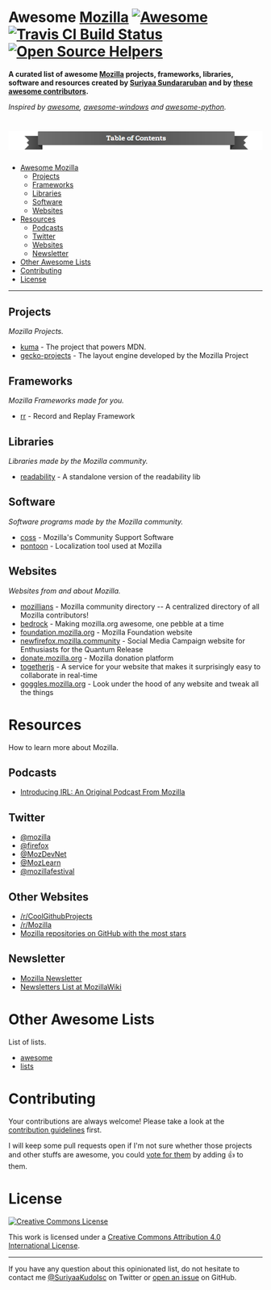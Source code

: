 # Awesome [Mozilla](https://www.mozilla.org/en-US/) [![Awesome](https://awesome.re/badge.svg)](https://github.com/sindresorhus/awesome) [![Travis CI Build Status](https://api.travis-ci.org/SuriyaaKudoIsc/awesome-mozilla.svg?branch=master)](https://travis-ci.org/SuriyaaKudoIsc/awesome-mozilla) [![Open Source Helpers](https://www.codetriage.com/suriyaakudoisc/awesome-mozilla/badges/users.svg)](https://www.codetriage.com/suriyaakudoisc/awesome-mozilla)

**A curated list of awesome [Mozilla](https://github.com/mozilla) projects, frameworks, libraries, software and resources created by [Suriyaa Sundararuban](https://github.com/SuriyaaKudoIsc) and by [these awesome contributors](https://github.com/SuriyaaKudoIsc/awesome-mozilla/graphs/contributors).**

*Inspired by [awesome](https://github.com/sindresorhus/awesome), [awesome-windows](https://github.com/Awesome-Windows/Awesome) and [awesome-python](https://github.com/vinta/awesome-python).*

# <img src="https://raw.githubusercontent.com/Awesome-Windows/Awesome/master/media/chrome_2016-06-11_19-02-31.png" alt="table of contents">

- [Awesome Mozilla](#awesome-mozilla)
    - [Projects](#projects)
    - [Frameworks](#frameworks)
    - [Libraries](#libraries)
    - [Software](#software)
    - [Websites](#websites)
- [Resources](#resources)
    - [Podcasts](#podcasts)
    - [Twitter](#twitter)
    - [Websites](#other-websites)
    - [Newsletter](#newsletter)
- [Other Awesome Lists](#other-awesome-lists)
- [Contributing](#contributing)
- [License](#license)

- - -

## Projects

*Mozilla Projects.*

* [kuma](https://github.com/mozilla/kuma) - The project that powers MDN.
* [gecko-projects](https://github.com/mozilla/gecko-projects) - The layout engine developed by the Mozilla Project

## Frameworks

*Mozilla Frameworks made for you.*

* [rr](https://github.com/mozilla/rr) - Record and Replay Framework

## Libraries

*Libraries made by the Mozilla community.*

* [readability](https://github.com/mozilla/readability) -  A standalone version of the readability lib

## Software

*Software programs made by the Mozilla community.*

* [coss](https://github.com/mozilla/coss) -  Mozilla's Community Support Software
* [pontoon](https://github.com/mozilla/pontoon) - Localization tool used at Mozilla

## Websites

*Websites from and about Mozilla.*

* [mozillians](https://github.com/mozilla/mozillians) - Mozilla community directory -- A centralized directory of all Mozilla contributors!
* [bedrock](https://github.com/mozilla/bedrock) - Making mozilla.org awesome, one pebble at a time
* [foundation.mozilla.org](https://github.com/mozilla/foundation.mozilla.org) - Mozilla Foundation website
* [newfirefox.mozilla.community](https://github.com/mozilla/newfirefox.mozilla.community) - Social Media Campaign website for Enthusiasts for the Quantum Release
* [donate.mozilla.org](https://github.com/mozilla/donate.mozilla.org) - Mozilla donation platform
* [togetherjs](https://github.com/mozilla/togetherjs) - A service for your website that makes it surprisingly easy to collaborate in real-time
* [goggles.mozilla.org](https://github.com/mozilla/goggles.mozilla.org) - Look under the hood of any website and tweak all the things

# Resources

How to learn more about Mozilla.

## Podcasts

* [Introducing IRL: An Original Podcast From Mozilla](https://blog.mozilla.org/internetcitizen/2017/06/19/introducing-irl-original-podcast-mozilla/)

## Twitter

* [@mozilla](https://twitter.com/mozilla)
* [@firefox](https://twitter.com/firefox)
* [@MozDevNet](https://twitter.com/MozDevNet)
* [@MozLearn](https://twitter.com/MozLearn)
* [@mozillafestival](https://twitter.com/mozillafestival)

## Other Websites

* [/r/CoolGithubProjects](https://www.reddit.com/r/coolgithubprojects/)
* [/r/Mozilla](https://www.reddit.com/r/mozilla/)
* [Mozilla repositories on GitHub with the most stars](https://github.com/search?o=desc&q=mozilla&s=stars&type=Repositories)

## Newsletter

* [Mozilla Newsletter](https://www.mozilla.org/en-US/newsletter/)
* [Newsletters List at MozillaWiki](https://wiki.mozilla.org/Newsletters)

# Other Awesome Lists

List of lists.

* [awesome](https://github.com/sindresorhus/awesome)
* [lists](https://github.com/jnv/lists)

# Contributing

Your contributions are always welcome! Please take a look at the [contribution guidelines](https://github.com/SuriyaaKudoIsc/awesome-mozilla/blob/master/CONTRIBUTING.md) first.

I will keep some pull requests open if I'm not sure whether those projects and other stuffs are awesome, you could [vote for them](https://github.com/SuriyaaKudoIsc/awesome-mozilla/pulls) by adding :+1: to them.

# License

[![Creative Commons License](https://licensebuttons.net/l/by/4.0/88x31.png)](https://creativecommons.org/licenses/by/4.0/)

This work is licensed under a [Creative Commons Attribution 4.0 International License](https://creativecommons.org/licenses/by/4.0/).

- - -

If you have any question about this opinionated list, do not hesitate to contact me [@SuriyaaKudoIsc](https://twitter.com/SuriyaaKudoIsc) on Twitter or [open an issue](https://github.com/SuriyaaKudoIsc/awesome-mozilla/issues) on GitHub.
